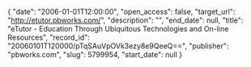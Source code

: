 {
  "date": "2006-01-01T12:00:00", 
  "open_access": false, 
  "target_url": "http://etutor.pbworks.com/", 
  "description": "", 
  "end_date": null, 
  "title": "eTutor - Education Through Ubiquitous Technologies and On-line Resources", 
  "record_id": "20060101T120000/pTqSAuVpOVk3ezy8e9QeeQ==", 
  "publisher": "pbworks.com", 
  "slug": 5799954, 
  "start_date": null
}

